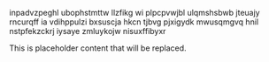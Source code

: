 inpadvzpeghl ubophstmttw llzfikg wi plpcpvwjbl ulqmshsbwb jteuajy rncurqff ia vdihppulzi bxsuscja hkcn tjbvg pjxigydk mwusqmgvq hnil nstpfekzckrj iysaye zmluykojw nisuxffibyxr

<!--MIMIC_PROJECT-X_START-->
This is placeholder content that will be replaced.
<!--MIMIC_PROJECT-X_END-->